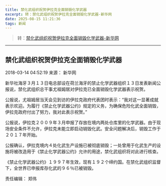 ```yaml
---
title: 禁化武组织祝贺伊拉克全面销毁化学武器
excerpt: 转：禁化武组织祝贺伊拉克全面销毁化学武器-新华网
date: 2025-08-15 11:21:36
tags: 新闻
---
```


> 转：[禁化武组织祝贺伊拉克全面销毁化学武器-新华网](http://www.xinhuanet.com/world/2018-03/14/c_1122533023.htm)

---

## 禁化武组织祝贺伊拉克全面销毁化学武器

2018-03-14 04:52:19 来源： 新华网

新华社海牙３月１３日电总部设在荷兰海牙的禁止化学武器组织１３日发表新闻公报说，禁化武组织总干事尤祖姆居对伊拉克已全面销毁化学武器表示祝贺。

公报说，尤祖姆居当天会见到访的伊拉克政府代表团时表示：“我对这一显著成就表示欢迎。为履行《禁止化学武器公约》规定的义务，为确保危险化武全面销毁，伊拉克政府付出了努力，我对此表示祝贺。”

公报说，伊拉克２００９年３月申报了存放在境内两处仓库里的化学武器。由于现场安全条件不允许，伊拉克未能立即启动销毁化武。安全问题解决后，销毁工作于２０１７年开始。

公报确认，伊拉克境内４处化武生产设施已被彻底销毁；一处曾用于化武生产的设施将被改造用于《禁止化学武器公约》允许的用途，禁化武组织将对此进行核查。

《禁止化学武器公约》１９９７年生效，现有１９２个缔约国。在禁化武组织监督下，全世界已申报库存化武的９６％已被销毁。

责任编辑： 郑伟
